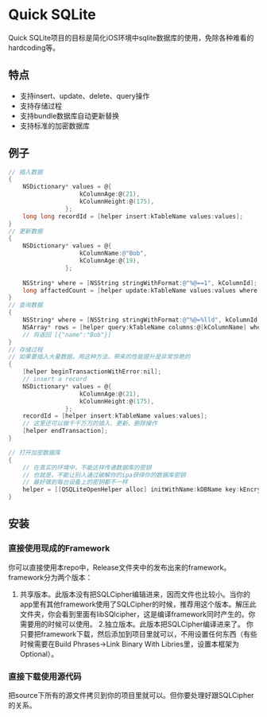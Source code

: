 # Quick SQLite
Quick SQLite项目的目标是简化iOS环境中sqlite数据库的使用，免除各种难看的hardcoding等。
## 特点
- 支持insert、update、delete、query操作
- 支持存储过程
- 支持bundle数据库自动更新替换
- 支持标准的加密数据库

## 例子
```objective-c
// 插入数据
{
	NSDictionary* values = @{
					kColumnAge:@(21),
					kColumnHeight:@(175),
				};
	long long recordId = [helper insert:kTableName values:values];
}
// 更新数据
{
	NSDictionary* values = @{
					kColumnName:@"Bob",
					kColumnAge:@(19),
				};
        
    NSString* where = [NSString stringWithFormat:@"%@==1", kColumnId];
    long affactedCount = [helper update:kTableName values:values where:where];
}
// 查询数据
{
	NSString* where = [NSString stringWithFormat:@"%@=%lld", kColumnId, recordId];
    NSArray* rows = [helper query:kTableName columns:@[kColumnName] where:where];
	// 将返回 [{"name":"Bob"}]
}
// 存储过程
// 如果要插入大量数据，用这种方法，带来的性能提升是非常惊艳的
{
	[helper beginTransactionWithError:nil];
    // insert a record
    NSDictionary* values = @{
					kColumnAge:@(21),
					kColumnHeight:@(175),
				};
    recordId = [helper insert:kTableName values:values];
	// 这里还可以做千千万万的插入、更新、删除操作
    [helper endTransaction];
}

// 打开加密数据库
{
	// 在真实的环境中，不能这样传递数据库的密钥
	// 也就是，不能让别人通过破解你的ipa获得你的数据库密钥
	// 最好做到每台设备上的密钥都不一样
	helper = [[QSQLiteOpenHelper alloc] initWithName:kDBName key:kEncryptedDBKey openDelegate:self];
}
```
## 安装
### 直接使用现成的Framework
你可以直接使用本repo中，Release文件夹中的发布出来的framework。framework分为两个版本：
1. 共享版本。此版本没有把SQLCipher编辑进来，因而文件也比较小。当你的app里有其他framework使用了SQLCipher的时候，推荐用这个版本。解压此文件夹，你会看到里面有libSQlcipher，这是编译framework同时产生的。你需要用的时候可以使用。
2.独立版本。此版本把SQLCipher编译进来了。
你只要把framework下载，然后添加到项目里就可以，不用设置任何东西（有些时候需要在Build Phrases->Link Binary With Libries里，设置本框架为Optional）。

### 直接下载使用源代码
把source下所有的源文件拷贝到你的项目里就可以。但你要处理好跟SQLCipher的关系。
